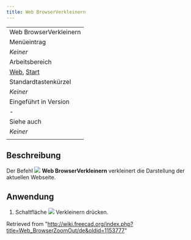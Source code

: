 ```yaml
---
title: Web BrowserVerkleinern
---
```

|  |
| --- |
| Web BrowserVerkleinern |
| Menüeintrag |
| *Keiner* |
| Arbeitsbereich |
| [Web](/Web_Workbench/de "Web Workbench/de"), [Start](/Start_Workbench/de "Start Workbench/de") |
| Standardtastenkürzel |
| *Keiner* |
| Eingeführt in Version |
| - |
| Siehe auch |
| *Keiner* |
|  |

## Beschreibung

Der Befehl ![](/images/Web_BrowserZoomOut.svg) **Web BrowserVerkleinern** verkleinert die Darstellung der aktuellen Webseite.

## Anwendung

1. Schaltfläche ![](/images/Web_BrowserZoomOut.svg) Verkleinern drücken.

Retrieved from "<http://wiki.freecad.org/index.php?title=Web_BrowserZoomOut/de&oldid=1153777>"